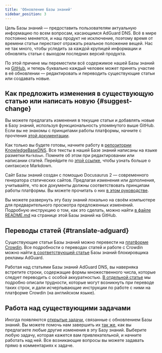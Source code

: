 ```yaml
---
title: 'Обновление Базы знаний'
sidebar_position: 3
---
```


Цель Базы знаний — предоставить пользователям актуальную информацию по всем вопросам, касающимся AdGuard DNS. Всё в мире постоянно меняется, и наш продукт не исключение, поэтому время от времени статьи перестают отражать реальное положение вещей. Нас не так много, чтобы уследить за каждой крупицей информации и обновлять статьи с выходом последних версий продукта.

По этой причине мы переместили всё содержимое нашей Базы знаний на [GitHub](https://github.com/AdguardTeam/KnowledgeBaseDNS), и теперь буквально каждый человек может принять участие в её обновлении — редактировать и переводить существующие статьи или создавать новые.

## Как предложить изменения в существующую статью или написать новую {#suggest-change}

Вы можете предлагать изменения в текущие статьи и добавлять новые в Базу знаний, используя функциональность упомянутого выше GitHub. Если вы не знакомы с принципами работы платформы, начните с прочтения [этой документации](https://docs.github.com/en).

Как только вы будете готовы, начните работу в [репозитории KnowledgeBaseDNS](https://github.com/AdguardTeam/KnowledgeBaseDNS). Все тексты в нашей Базе знаний написаны на языке разметки `Markdown`. Помните об этом при редактировании или написании статей. Перейдите по [этой ссылке](https://docs.github.com/en/get-started/writing-on-github/getting-started-with-writing-and-formatting-on-github/basic-writing-and-formatting-syntax), чтобы узнать больше о синтаксисе Markdown.

Сайт Базы знаний создан с помощью Docusaurus 2 — современного генератора статических сайтов. Предлагая изменения или дополнения, учитывайте, что все документы должны соответствовать принципам работы платформы. Вы можете прочитать о них [в этом руководстве](https://docusaurus.io/docs/category/guides).

Вы можете развернуть эту базу знаний локально на своём компьютере для предварительного просмотра предложенных изменений. Подробную инструкцию о том, как это сделать, можно найти [в файле README.md](https://github.com/AdguardTeam/KnowledgeBaseDNS/blob/main/README.md) на странице этой Базы знаний на GitHub.

## Переводы статей {#translate-adguard}

Cуществующие статьи Базы знаний можно перевести на [платформе Crowdin](https://crowdin.com/project/adguard-knowledge-bases). Все подробности о переводах статей и работе с Crowdin можно найти [в соответствующей статье](https://kb.adguard.com/en/general/adguard-translations) Базы знаний блокировщика рекламы AdGuard.

Работая над статьями Базы знаний AdGuard DNS, вы наверняка встретите строки, содержащие формы множественного числа, которые следует переводить с особой аккуратностью. [В отдельной статье](https://kb.adguard.com/en/miscellaneous/plurals) мы подробно описали трудности, которые могут возникнуть при переводе таких строк, и дали исчерпывающие инструкции по работе с ними на платформе Crowdin (на английском языке).

## Работа над существующими задачами

Иногда появляются [открытые задачи](https://github.com/AdguardTeam/KnowledgeBaseDNS/issues/), связанные с обновлением Базы знаний. Вы можете помочь нам завершить их [так же](#suggest-change), как вы предлагаете любые другие изменения в эту Базу знаний. Выберите любую задачу, которая кажется вам привлекательной, и начните работать над ней. Все возникающие вопросы вы можете задавать прямо в комментариях к задаче.
  